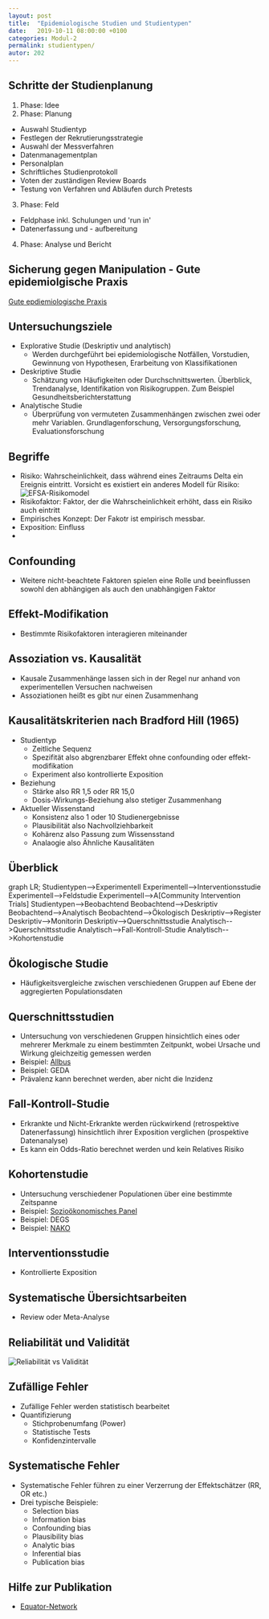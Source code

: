 ```yaml
---
layout: post
title:  "Epidemiologische Studien und Studientypen"
date:   2019-10-11 08:00:00 +0100
categories: Modul-2
permalink: studientypen/
autor: 202
---
```


## Schritte der Studienplanung
1. Phase: Idee
2. Phase: Planung
  - Auswahl Studientyp
  - Festlegen der Rekrutierungsstrategie
  - Auswahl der Messverfahren
  - Datenmanagementplan
  - Personalplan
  - Schriftliches Studienprotokoll
  - Voten der zuständigen Review Boards
  - Testung von Verfahren und Abläufen durch Pretests
3. Phase: Feld
  - Feldphase inkl. Schulungen und 'run in'
  - Datenerfassung und - aufbereitung
4. Phase: Analyse und Bericht

## Sicherung gegen Manipulation - Gute epidemiolgische Praxis
[Gute epdiemiologische Praxis](https://www.dgepi.de/assets/Leitlinien-und-Empfehlungen/Leitlinien_fuer_Gute_Epidemiologische_Praxis_GEP_vom_September_2018.pdf)

## Untersuchungsziele
* Explorative Studie (Deskriptiv und analytisch)
  * Werden durchgeführt bei epidemiologische Notfällen, Vorstudien, Gewinnung von Hypothesen, Erarbeitung von Klassifikationen
* Deskriptive Studie 
  * Schätzung von Häufigkeiten oder Durchschnittswerten. Überblick, Trendanalyse, Identifikation von Risikogruppen. Zum Beispiel Gesundheitsberichterstattung
* Analytische Studie
  * Überprüfung von vermuteten Zusammenhängen zwischen zwei oder mehr Variablen. Grundlagenforschung, Versorgungsforschung, Evaluationsforschung

## Begriffe
* Risiko: Wahrscheinlichkeit, dass während eines Zeitraums Delta ein Ereignis eintritt. Vorsicht es existiert ein anderes Modell für Risiko: ![EFSA-Risikomodel](https://www.efsa.europa.eu/sites/default/files/images/infographics/hazard-vs-risk-2016_de.png)
* Risikofaktor: Faktor, der die Wahrscheinlichkeit erhöht, dass ein Risiko auch eintritt
* Empirisches Konzept: Der Fakotr ist empirisch messbar. 
* Exposition: Einfluss
* 


## Confounding
* Weitere nicht-beachtete Faktoren spielen eine Rolle und beeinflussen sowohl den abhängigen als auch den unabhängigen Faktor


## Effekt-Modifikation
* Bestimmte Risikofaktoren interagieren miteinander

## Assoziation vs. Kausalität
* Kausale Zusammenhänge lassen sich in der Regel nur anhand von experimentellen Versuchen nachweisen
* Assoziationen heißt es gibt nur einen Zusammenhang

## Kausalitätskriterien nach Bradford Hill (1965)
* Studientyp
  - Zeitliche Sequenz
  - Spezifität also abgrenzbarer Effekt ohne confounding oder effekt-modifikation
  - Experiment also kontrollierte Exposition
* Beziehung
  - Stärke also RR 1,5 oder RR 15,0
  - Dosis-Wirkungs-Beziehung also stetiger Zusammenhang
* Aktueller Wissenstand
  - Konsistenz also 1 oder 10 Studienergebnisse
  - Plausibilität also Nachvollziehbarkeit
  - Kohärenz also Passung zum Wissensstand
  - Analaogie also Ähnliche Kausalitäten
  
## Überblick
  
<div class="mermaid">
graph LR;
Studientypen-->Experimentell
Experimentell-->Interventionsstudie
Experimentell-->Feldstudie
Experimentell-->A[Community Intervention Trials]
Studientypen-->Beobachtend
Beobachtend-->Deskriptiv
Beobachtend-->Analytisch
Beobachtend-->Ökologisch
Deskriptiv-->Register
Deskriptiv-->Monitorin
Deskriptiv-->Querschnittsstudie
Analytisch-->Querschnittsstudie
Analytisch-->Fall-Kontroll-Studie
Analytisch-->Kohortenstudie
</div>
  
  
## Ökologische Studie
* Häufigkeitsvergleiche zwischen verschiedenen Gruppen auf Ebene der aggregierten Populationsdaten

## Querschnittsstudien
* Untersuchung von verschiedenen Gruppen hinsichtlich eines oder mehrerer Merkmale zu einem bestimmten Zeitpunkt, wobei Ursache und Wirkung gleichzeitig gemessen werden 
* Beispiel: [Allbus](https://www.gesis.org/allbus/allbus)
* Beispiel: GEDA
* Prävalenz kann berechnet werden, aber nicht die Inzidenz

## Fall-Kontroll-Studie
* Erkrankte und Nicht-Erkrankte werden rückwirkend (retrospektive Datenerfassung) hinsichtlich ihrer Exposition verglichen (prospektive Datenanalyse)
* Es kann ein Odds-Ratio berechnet werden und kein Relatives Risiko

## Kohortenstudie
* Untersuchung verschiedener Populationen über eine bestimmte Zeitspanne
* Beispiel: [Sozioökonomisches Panel](https://www.diw.de/soep)
* Beispiel: DEGS
* Beispiel: [NAKO](https://nako.de/)

## Interventionsstudie
* Kontrollierte Exposition

## Systematische Übersichtsarbeiten
* Review oder Meta-Analyse

## Reliabilität und Validität
![Reliabilität vs Validität](https://upload.wikimedia.org/wikipedia/commons/5/5d/Reliability_and_validity.svg)

## Zufällige Fehler
* Zufällige Fehler werden statistisch bearbeitet
* Quantifizierung
  - Stichprobenumfang (Power)
  - Statistische Tests
  - Konfidenzintervalle

## Systematische Fehler
* Systematische Fehler führen zu einer Verzerrung der Effektschätzer (RR, OR etc.)
* Drei typische Beispiele:
  - Selection bias
  - Information bias
  - Confounding bias
  - Plausibility bias
  - Analytic bias
  - Inferential bias
  - Publication bias

## Hilfe zur Publikation
* [Equator-Network](http://www.equator-network.org/)